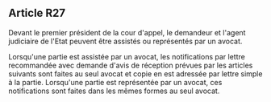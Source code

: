 Article R27
----
Devant le premier président de la cour d'appel, le demandeur et l'agent
judiciaire de l'Etat peuvent être assistés ou représentés par un avocat.

Lorsqu'une partie est assistée par un avocat, les notifications par lettre
recommandée avec demande d'avis de réception prévues par les articles suivants
sont faites au seul avocat et copie en est adressée par lettre simple à la
partie. Lorsqu'une partie est représentée par un avocat, ces notifications sont
faites dans les mêmes formes au seul avocat.
